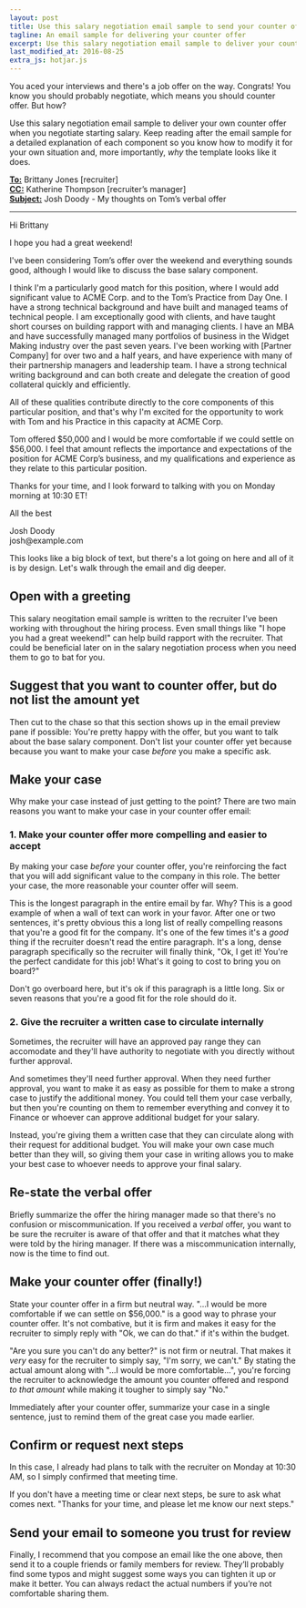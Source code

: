 ```yaml
---
layout: post
title: Use this salary negotiation email sample to send your counter offer
tagline: An email sample for delivering your counter offer
excerpt: Use this salary negotiation email sample to deliver your counter offer when you negotiate starting salary.
last_modified_at: 2016-08-25
extra_js: hotjar.js
---	
```

You aced your interviews and there's a job offer on the way. Congrats! You know you should probably negotiate, which means you should counter offer. But how?

Use this salary negotiation email sample to deliver your own counter offer when you negotiate starting salary. Keep reading after the email sample for a detailed explanation of each component so you know how to modify it for your own situation and, more importantly, _why_ the template looks like it does.
	
<div class='sample-email'>
<p>
	<strong><u>To:</u></strong> Brittany Jones <brittany.jones@example.com> [recruiter]<br>
	<strong><u>CC:</u></strong> Katherine Thompson <katherine.thompson@example.com> [recruiter’s manager]<br>
	<strong><u>Subject:</u></strong> Josh Doody - My thoughts on Tom’s verbal offer
</p>
<hr>
<p>Hi Brittany</p>
<p>I hope you had a great weekend!</p>
<p>I've been considering Tom’s offer over the weekend and everything sounds good, although I would like to discuss the base salary component.</p>
<p>I think I'm a particularly good match for this position, where I would add significant value to ACME Corp. and to the Tom’s Practice from Day One. I have a strong technical background and have built and managed teams of technical people. I am exceptionally good with clients, and have taught short courses on building rapport with and managing clients. I have an MBA and have successfully managed many portfolios of business in the Widget Making industry over the past seven years. I've been working with [Partner Company] for over two and a half years, and have experience with many of their partnership managers and leadership team. I have a strong technical writing background and can both create and delegate the creation of good collateral quickly and efficiently. </p>
<p>All of these qualities contribute directly to the core components of this particular position, and that's why I'm excited for the opportunity to work with Tom and his Practice in this capacity at ACME Corp.</p>
<p>Tom offered $50,000 and I would be more comfortable if we could settle on $56,000. I feel that amount reflects the importance and expectations of the position for ACME Corp’s business, and my qualifications and experience as they relate to this particular position. </p>
<p>Thanks for your time, and I look forward to talking with you on Monday morning at 10:30 ET!</p>
<p>All the best</p>
<p>Josh Doody<br>
josh@example.com</p>
</div>

This looks like a big block of text, but there's a lot going on here and all of it is by design. Let's walk through the email and dig deeper.

## Open with a greeting 

This salary neogitation email sample is written to the recruiter I’ve been working with throughout the hiring process. Even small things like "I hope you had a great weekend!" can help build rapport with the recruiter. That could be beneficial later on in the salary negotiation process when you need them to go to bat for you.

## Suggest that you want to counter offer, but do not list the amount yet

Then cut to the chase so that this section shows up in the email preview pane if possible: You're pretty happy with the offer, but you want to talk about the base salary component. Don't list your counter offer yet because because you want to make your case _before_ you make a specific ask.

## Make your case

Why make your case instead of just getting to the point? There are two main reasons you want to make your case in your counter offer email:

### 1. Make your counter offer more compelling and easier to accept

By making your case _before_ your counter offer, you're reinforcing the fact that you will add significant value to the company in this role. The better your case, the more reasonable your counter offer will seem.

This is the longest paragraph in the entire email by far. Why? This is a good example of when a wall of text can work in your favor. After one or two sentences, it's pretty obvious this a long list of really compelling reasons that you're a good fit for the company. It's one of the few times it's a _good_ thing if the recruiter doesn't read the entire paragraph. It's a long, dense paragraph specifically so the recruiter will finally think, "Ok, I get it! You're the perfect candidate for this job! What's it going to cost to bring you on board?"

Don't go overboard here, but it's ok if this paragraph is a little long. Six or seven reasons that you're a good fit for the role should do it.

### 2. Give the recruiter a written case to circulate internally

Sometimes, the recruiter will have an approved pay range they can accomodate and they'll have authority to negotiate with you directly without further approval. 

And sometimes they'll need further approval. When they need further approval, you want to make it as easy as possible for them to make a strong case to justify the additional money. You could tell them your case verbally, but then you're counting on them to remember everything and convey it to Finance or whoever can approve additional budget for your salary.

Instead, you're giving them a written case that they can circulate along with their request for additional budget. You will make your own case much better than they will, so giving them your case in writing allows you to make your best case to whoever needs to approve your final salary.

## Re-state the verbal offer

Briefly summarize the offer the hiring manager made so that there's no confusion or miscommunication. If you received a _verbal_ offer, you want to be sure the recruiter is aware of that offer and that it matches what they were told by the hiring manager. If there was a miscommunication internally, now is the time to find out.

##  Make your counter offer (finally!)

State your counter offer in a firm but neutral way. "...I would be more comfortable if we can settle on $56,000." is a good way to phrase your counter offer. It's not combative, but it is firm and makes it easy for the recruiter to simply reply with "Ok, we can do that." if it's within the budget.

"Are you sure you can't do any better?" is not firm or neutral. That makes it _very_ easy for the recruiter to simply say, "I'm sorry, we can't." By stating the actual amount along with "...I would be more comfortable...", you're forcing the recruiter to acknowledge the amount you counter offered and respond _to that amount_ while making it tougher to simply say "No."

Immediately after your counter offer, summarize your case in a single sentence, just to remind them of the great case you made earlier.

## Confirm or request next steps

In this case, I already had plans to talk with the recruiter on Monday at 10:30 AM, so I simply confirmed that meeting time.

If you don't have a meeting time or clear next steps, be sure to ask what comes next. "Thanks for your time, and please let me know our next steps."

## Send your email to someone you trust for review

Finally, I recommend that you compose an email like the one above, then send it to a couple friends or family members for review. They’ll probably find some typos and might suggest some ways you can tighten it up or make it better. You can always redact the actual numbers if you’re not comfortable sharing them.
	
<!--- embedded -->
<script src="https://app.convertkit.com/landing_pages/1661.js"></script>

<!--- slide-in - currently disabled in favor of hotjar poll>
<script async id="_ck_79111" src="https://forms.convertkit.com/79111?v=6"></script-->